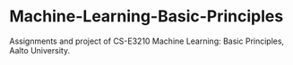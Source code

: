 # Machine-Learning-Basic-Principles
Assignments and project of CS-E3210 Machine Learning: Basic Principles, Aalto University.
